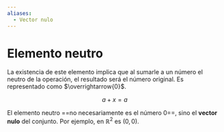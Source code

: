 ```yaml
---
aliases:
  - Vector nulo
---
```


# Elemento neutro

La existencia de este elemento implica que al sumarle a un número el neutro de la operación, el resultado será el número original. Es representado como $\overrightarrow{0}$.

$$
a+x=a
$$

El elemento neutro ==no necesariamente es el número 0==, sino el **vector nulo** del conjunto. Por ejemplo, en $\mathbb{R}^2$ es $(0,0)$.
